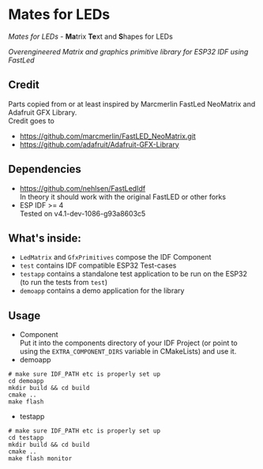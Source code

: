 # Mates for LEDs

_Mates for LEDs_ - **Ma**trix **Te**xt and **S**hapes for LEDs

_Overengineered Matrix and graphics primitive library for ESP32 IDF using FastLed_

## Credit
Parts copied from or at least inspired by Marcmerlin FastLed NeoMatrix and Adafruit GFX Library.  
Credit goes to
- https://github.com/marcmerlin/FastLED_NeoMatrix.git
- https://github.com/adafruit/Adafruit-GFX-Library

## Dependencies
- https://github.com/nehlsen/FastLedIdf \
  In theory it should work with the original FastLED or other forks
- ESP IDF >= 4 \
  Tested on v4.1-dev-1086-g93a8603c5

## What's inside:
* `LedMatrix` and `GfxPrimitives` compose the IDF Component
* `test` contains IDF compatible ESP32 Test-cases
* `testapp` contains a standalone test application to be run on the ESP32 (to run the tests from `test`)
* `demoapp` contains a demo application for the library

## Usage

* Component \
Put it into the components directory of your IDF Project (or point to using the `EXTRA_COMPONENT_DIRS` variable in CMakeLists) and use it.
* demoapp
```
# make sure IDF_PATH etc is properly set up
cd demoapp
mkdir build && cd build
cmake ..
make flash
```
* testapp
```
# make sure IDF_PATH etc is properly set up
cd testapp
mkdir build && cd build
cmake ..
make flash monitor
```
